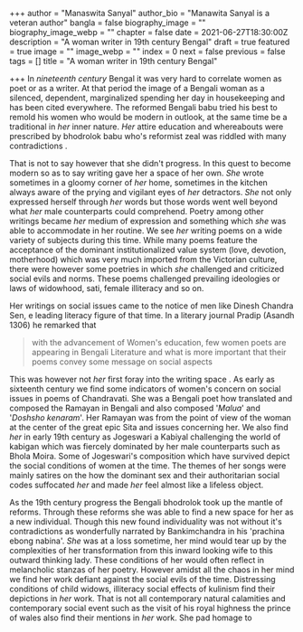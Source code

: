 +++
author = "Manaswita Sanyal"
author_bio = "Manawita Sanyal is a veteran author"
bangla = false
biography_image = ""
biography_image_webp = ""
chapter = false
date = 2021-06-27T18:30:00Z
description = "A woman writer in 19th century Bengal"
draft = true
featured = true
image = ""
image_webp = ""
index = 0
next = false
previous = false
tags = []
title = "A woman writer in 19th century Bengal"

+++
In _nineteenth century_ Bengal it was very hard to correlate women as poet or as a writer. At that period the image of a Bengali woman as a silenced, dependent, marginalized spending her day in housekeeping and has been cited everywhere. The reformed Bengali babu tried his best to remold his women who would be modern in outlook, at the same time be a traditional in _her_ inner nature. _Her_ attire education and whereabouts were prescribed by bhodrolok babu who's reformist zeal was riddled with many contradictions .

That is not to say however that she didn't progress. In this quest to become modern so as to say writing gave her a space of her own. _She_ wrote sometimes in a gloomy corner of _her_ home, sometimes in the kitchen always aware of the prying and vigilant eyes of _her_ detractors. _She_ not only expressed herself through _her_ words but those words went well beyond what _her_ male counterparts could comprehend. Poetry among other writings became _her_ medium of expression and something which _she_ was able to accommodate in her routine. We see _her_ writing poems on a wide variety of subjects during this time. While many poems feature the acceptance of the dominant institutionalized value system (love, devotion, motherhood) which was very much imported from the Victorian culture, there were however some poetries in which _she_ challenged and criticized social evils and norms. These poems challenged prevailing ideologies or laws of widowhood, sati, female illiteracy and so on.

Her writings on social issues came to the notice of men like Dinesh Chandra Sen, e leading literacy figure of that time. In a literary journal Pradip (Asandh 1306) he remarked that

> with the advancement of Women's education, few women poets are appearing in Bengali Literature and what is more important that their poems convey some message on social aspects

This was however not _her_ first foray into the writing space . As early as sixteenth century we find some indicators of women's concern on social issues in poems of Chandravati. She was a Bengali poet how translated and composed the Ramayan in Bengali and also composed '_Malua_' and '_Doshsho kenaram_'. Her Ramayan was from the point of view of the woman at the center of the great epic Sita and issues concerning her. We also find _her_ in early 19th century as Jogeswari a Kabiyal challenging the world of kabigan which was fiercely dominated by her male counterparts such as Bhola Moira. Some of Jogeswari's composition which have survived depict the social conditions of women at the time. The themes of her songs were mainly satires on the how the dominant sex and their authoritarian social codes suffocated _her_ and made _her_ feel almost like a lifeless object.

As the 19th century progress the Bengali bhodrolok took up the mantle of reforms. Through these reforms she was able to find a new space for her as a new individual. Though this new found individuality was not without it's contradictions as wonderfully narrated by Bankimchandra in his 'prachina ebong nabina'. _She_ was at a loss sometime, her mind would tear up by the complexities of her transformation from this inward looking wife to this outward thinking lady. These conditions of her would often reflect in melancholic stanzas of her poetry. However amidst all the chaos in her mind we find her work defiant against the social evils of the time. Distressing conditions of child widows, illiteracy social effects of kulinism find their depictions in _her_ work. That is not all contemporary  natural calamities and contemporary social event such as the visit of his royal highness the prince of wales also find their mentions in _her_ work. She pad homage to 